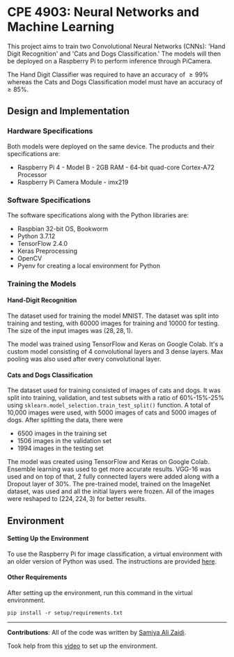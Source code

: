 # CPE 4903: Neural Networks and Machine Learning 
This project aims to train two Convolutional Neural Networks (CNNs): 'Hand Digit Recognition' and 'Cats and Dogs Classification.' The models will then be deployed on a Raspberry Pi to perform inference through PiCamera. 

The Hand Digit Classifier was required to have an accuracy of $`\geq 99\%`$ whereas the Cats and Dogs Classification model must have an accuracy of $`\geq 85\%`$.


## Design and Implementation

### Hardware Specifications
Both models were deployed on the same device. The products and their specifications are:
<ul>
    <li>Raspberry Pi 4 - Model B - 2GB RAM - 64-bit quad-core Cortex-A72 Processor</li>
    <li>Raspberry Pi Camera Module - imx219</li>
</ul>

### Software Specifications
The software specifications along with the Python libraries are:
<ul>
    <li>Raspbian 32-bit OS, Bookworm</li>
    <li>Python 3.7.12</li>
    <li>TensorFlow 2.4.0</li>
    <li>Keras Preprocessing</li>
    <li>OpenCV</li>
    <li>Pyenv for creating a local environment for Python</li>
</ul>

### Training the Models

#### Hand-Digit Recognition

The dataset used for training the model MNIST. The dataset was split into training and testing, with 60000 images for training and 10000 for testing. The size of the input images was $`(28, 28, 1)`$.

The model was trained using TensorFlow and Keras on Google Colab. It's a custom model consisting of 4 convolutional layers and 3 dense layers. Max pooling was also used after every convolutional layer. 

#### Cats and Dogs Classification
The dataset used for training consisted of images of cats and dogs. It was split into training, validation, and test subsets with a ratio of 60\%-15\%-25\% using `sklearn.model_selection.train_test_split()` function. A total of 10,000 images were used, with 5000 images of cats and 5000 images of dogs. After splitting the data, there were 
<ul>
    <li>6500 images in the training set</li>
    <li>1506 images in the validation set</li>
    <li>1994 images in the testing set</li>
</ul>

The model was created using TensorFlow and Keras on Google Colab. Ensemble learning was used to get more accurate results. VGG-16 was used and on top of that, 2 fully connected layers were added along with a Dropout layer of $`30\%`$. The pre-trained model, trained on the ImageNet dataset, was used and all the initial layers were frozen. All of the images were reshaped to $`(224, 224, 3)`$ for better results.

## Environment

#### Setting Up the Environment

To use the Raspberry Pi for image classification, a virtual environment with an older version of Python was used. The instructions are provided [here](setup/env.txt).

#### Other Requirements

After setting up the environment, run this command in the virtual environment.
```
pip install -r setup/requirements.txt
```

---

**Contributions**: All of the code was written by [Samiya Ali Zaidi](https://www.linkedin.com/in/samiya-ali-zaidi/). 

Took help from this [video](https://www.youtube.com/watch?v=vekblEk6UPc) to set up the environment.
